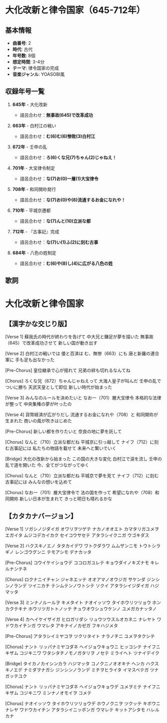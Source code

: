 # 大化改新と律令国家（645-712年）

## 基本情報
- **曲番号**: 2
- **時代**: 古代
- **年号数**: 8個
- **想定時間**: 3-4分
- **テーマ**: 律令国家の完成
- **音楽ジャンル**: YOASOBI風

## 収録年号一覧

1. **645年** - 大化改新
   - 語呂合わせ：**無事故(645)で改革成功**

2. **663年** - 白村江の戦い
   - 語呂合わせ：**む(6)む(6)惨敗(3)白村江**

3. **672年** - 壬申の乱
   - 語呂合わせ：**ろ(6)くな兄(7)ちゃん(2)じゃねえ！**

4. **701年** - 大宝律令制定
   - 語呂合わせ：**な(7)お(0)一層(1)大宝律令**

5. **708年** - 和同開珎発行
   - 語呂合わせ：**な(7)お(0)や(8)流通するお金になれや！**

6. **710年** - 平城京遷都
   - 語呂合わせ：**な(7)んと(10)立派な都**

7. **712年** - 『古事記』完成
   - 語呂合わせ：**な(7)い(1)ふ(2)に刻む古事**

8. **684年** - 八色の姓制定
   - 語呂合わせ：**む(6)や(8)し(4)に広がる八色の姓**

## 歌詞

# 大化改新と律令国家

## 【漢字かな交じり版】

[Verse 1]
蘇我氏の時代が終わりを告げて
中大兄と鎌足が夢を描いた
無事故（645）で改革成功させて
新しい国が動き出す

[Verse 2]
白村江の戦いでは
倭と百済は む、無惨（663）にも
唐と新羅の連合軍に
手も足も出なかった

[Pre-Chorus]
皇位継承で心が揺れて
兄弟の絆も切れるなんてね

[Chorus]
ろくな兄（672）ちゃんじゃねえって
大海人皇子が叫んだ
壬申の乱でついに勝ち
天武天皇として即位
新しい時代が始まった

[Verse 3]
みんなのルールを決めたいと
なお一（701）層大宝律令
本格的な法律が整って
中央集権の夢が叶ったの

[Verse 4]
貨幣経済が広がりだし
流通するお金になれや（708）と
和同開珎が生まれた
商いの風が吹きはじめた

[Pre-Chorus]
新しい都を作りたいと
奈良の地に夢を託して

[Chorus]
なんと（710）立派な都だね
平城京に引っ越して
ナイフ（712）に刻む古事記には
私たちの物語を載せて
未来へと繋いでいく

[Bridge]
大化の改新から始まった
この国の大きな変化
白村江で涙を流し
壬申の乱で道を開いた
今、全てがつながってゆく

[Chorus]
なんと（710）立派な都だね
平城京で夢を見て
ナイフ（712）に刻む古事記には
みんなの想いを込めて

[Chorus]
なお一（701）層大宝律令で
法の国を作って
希望になれや（708）和同開珎
新しい日本が生まれて
きっと明日も晴れるかな

## 【カタカナバージョン】

[Verse 1]
ソガシノジダイガ オワリヲツゲテ
ナカノオオエト カマタリガユメヲエガイタ
ムジコデカイカク セイコウサセテ
アタラシイクニガ ウゴキダス

[Verse 2]
ハクスキノエノ タタカイデワ
ワトクダラワ ムムザンニモ
トウトシラギノ レンゴウグンニ
テモアシモ デナカッタ

[Pre-Chorus]
コウイケイショウデ ココロガユレテ
キョウダイノキズナモ キレルナンテネ

[Chorus]
ロクナニイチャン ジャネエッテ
オオアマノオウジガ サケンダ
ジンシンノランデ ツイニカチ
テンムテンノウトシテ ソクイ
アタラシイジダイガ ハジマッタ

[Verse 3]
ミンナノルールヲ キメタイト
ナオイッソウ タイホウリツリョウ
ホンカクテキナ ホウリツガトトノッテ
チュウオウシュウケンノ ユメガカナッタノ

[Verse 4]
カヘイケイザイガ ヒロガリダシ
リュウツウスルオカネニ ナレヤト
ワドウカイチンガ ウマレタ
アキナイノカゼガ フキハジメタ

[Pre-Chorus]
アタラシイミヤコヲ ツクリタイト
ナラノチニ ユメヲタクシテ

[Chorus]
ナント リッパナミヤコダネ
ヘイジョウキョウニ ヒッコシテ
ナイフニキザム コジキニワ
ワタシタチノモノガタリヲ ノセテ
ミライヘト ツナイデイク

[Bridge]
タイカノカイシンカラ ハジマッタ
コノクニノオオキナ ヘンカ
ハクスキノエデ ナミダヲナガシ
ジンシンノランデ ミチヲヒライタ
イマスベテガ ツナガッテユク

[Chorus]
ナント リッパナミヤコダネ
ヘイジョウキョウデ ユメヲミテ
ナイフニキザム コジキニワ
ミンナノオモイヲ コメテ

[Chorus]
ナオイッソウ タイホウリツリョウデ
ホウノクニヲ ツクッテ
キボウニナレヤ ワドウカイチン
アタラシイニッポンガ ウマレテ
キットアシタモ ハレルカナ
